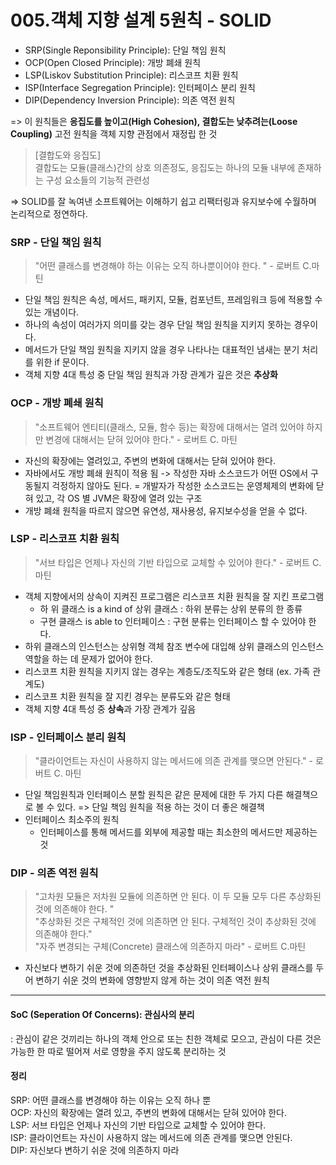 005.객체 지향 설계 5원칙 - SOLID
===============
- SRP(Single Reponsibility Principle): 단일 책임 원칙 
- OCP(Open Closed Principle): 개방 폐쇄 원칙
- LSP(Liskov Substitution Principle): 리스코프 치환 원칙
- ISP(Interface Segregation Principle): 인터페이스 분리 원칙
- DIP(Dependency Inversion Principle): 의존 역전 원칙 

=> 이 원칙들은 **응집도를 높이고(High Cohesion), 결합도는 낮추려는(Loose Coupling)** 고전 원칙을 객체 지향 관점에서 재정립 한 것 
> [결합도와 응집도] </br>
결합도는 모듈(클래스)간의 상호 의존정도, 응집도는 하나의 모듈 내부에 존재하는 구성 요소들의 기능적 관련성 

=> SOLID를 잘 녹여낸 소프트웨어는 이해하기 쉽고 리팩터링과 유지보수에 수월하며 논리적으로 정연하다. 

### SRP - 단일 책임 원칙 
> "어떤 클래스를 변경해야 하는 이유는 오직 하나뿐이어야 한다. " - 로버트 C.마틴 

- 단일 책임 원칙은 속성, 메서드, 패키지, 모듈, 컴포넌트, 프레임워크 등에 적용할 수 있는 개념이다. 
- 하나의 속성이 여러가지 의미를 갖는 경우 단일 책임 원칙을 지키지 못하는 경우이다. 
- 메서드가 단일 책임 원칙을 지키지 않을 경우 나타나는 대표적인 냄새는 분기 처리를 위한 if 문이다. 
- 객체 지향 4대 특성 중 단일 책임 원칙과 가장 관계가 깊은 것은 **추상화** 

### OCP - 개방 폐쇄 원칙 
> "소프트웨어 엔티티(클래스, 모듈, 함수 등)는 확장에 대해서는 열려 있어야 하지만 변경에 대해서는 닫혀 있어야 한다." - 로버트 C. 마틴 

- 자신의 확장에는 열려있고, 주변의 변화에 대해서는 닫혀 있어야 한다. 
- 자바에서도 개방 폐쇄 원칙이 적용 됨 -> 작성한 자바 소스코드가 어떤 OS에서 구동될지 걱정하지 않아도 된다. = 개발자가 작성한 소스코드는 운영체제의 변화에 닫혀 있고, 각 OS 별 JVM은 확장에 열려 있는 구조 
- 개방 폐쇄 원칙을 따르지 않으면 유연성, 재사용성, 유지보수성을 얻을 수 없다. 

### LSP - 리스코프 치환 원칙 
> "서브 타입은 언제나 자신의 기반 타입으로 교체할 수 있어야 한다." - 로버트 C. 마틴 

- 객체 지향에서의 상속이 지켜진 프로그램은 리스코프 치환 원칙을 잘 지킨 프로그램
  - 하 위 클래스 is a kind of 상위 클래스 : 하위 분류는 상위 분류의 한 종류 
  - 구현 클래스 is able to 인터페이스 : 구현 분류는 인터페이스 할 수 있어야 한다. 
- 하위 클래스의 인스턴스는 상위형 객체 참조 변수에 대입해 상위 클래스의 인스턴스 역할을 하는 데 문제가 없어야 한다. 
- 리스코프 치환 원칙을 지키지 않는 경우는 계층도/조직도와 같은 형태 (ex. 가족 관계도)
- 리스코프 치환 원칙을 잘 지킨 경우는 분류도와 같은 형태
- 객체 지향 4대 특성 중 **상속**과 가장 관계가 깊음 

### ISP - 인터페이스 분리 원칙 
> "클라이언트는 자신이 사용하지 않는 메서드에 의존 관계를 맺으면 안된다." - 로버트 C. 마틴 

- 단일 책임원칙과 인터페이스 분할 원칙은 같은 문제에 대한 두 가지 다른 해결책으로 볼 수 있다. => 단일 책임 원칙을 적용 하는 것이 더 좋은 해결책 
- 인터페이스 최소주의 원칙 
  - 인터페이스를 통해 메서드를 외부에 제공할 때는 최소한의 메서드만 제공하는 것 

### DIP - 의존 역전 원칙 
> "고차원 모듈은 저차원 모듈에 의존하면 안 된다. 이 두 모듈 모두 다른 추상화된 것에 의존해야 한다. " </br>
> "추상화된 것은 구체적인 것에 의존하면 안 된다. 구체적인 것이 추상화된 것에 의존해야 한다." </br>
> "자주 변경되는 구체(Concrete) 클래스에 의존하지 마라" - 로버트 C.마틴 

- 자신보다 변하기 쉬운 것에 의존하던 것을 추상화된 인터페이스나 상위 클래스를 두어 변하기 쉬운 것의 변화에 영향받지 않게 하는 것이 의존 역전 원칙 
  

---
#### SoC (Seperation Of Concerns): 관심사의 분리 </br>
: 관심이 같은 것끼리는 하나의 객체 안으로 또는 친한 객체로 모으고, 관심이 다른 것은 가능한 한 따로 떨어져 서로 영향을 주지 않도록 분리하는 것 

#### 정리 
SRP: 어떤 클래스를 변경해야 하는 이유는 오직 하나 뿐 </br>
OCP: 자신의 확장에는 열려 있고, 주변의 변화에 대해서는 닫혀 있어야 한다.</br>
LSP: 서브 타입은 언제나 자신의 기반 타입으로 교체할 수 있어야 한다. </br>
ISP: 클라이언트는 자신이 사용하지 않는 메서드에 의존 관계를 맺으면 안된다. </br>
DIP: 자신보다 변하기 쉬운 것에 의존하지 마라 


